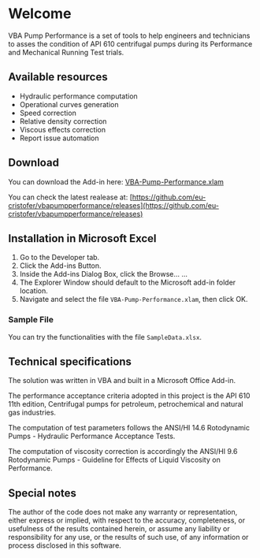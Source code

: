 # Welcome


VBA Pump Performance is a set of tools to help engineers and technicians to asses the condition of API 610 centrifugal pumps during its Performance and Mechanical Running Test trials.

## Available resources

- Hydraulic performance computation
- Operational curves generation
- Speed correction
- Relative density correction
- Viscous effects correction
- Report issue automation

## Download

You can download the Add-in here: [VBA-Pump-Performance.xlam](https://github.com/eu-cristofer/VBA_PumpPerformance/releases/download/v0.0a2/VBA-Pump-Performance.xlam)

You can check the latest realease at:
[https://github.com/eu-cristofer/vbapumpperformance/releases](https://github.com/eu-cristofer/vbapumpperformance/releases)

## Installation in Microsoft Excel

1. Go to the Developer tab.
2. Click the Add-ins Button.
3. Inside the Add-ins Dialog Box, click the Browse… ...
4. The Explorer Window should default to the Microsoft add-in folder location.
5. Navigate and select the file `VBA-Pump-Performance.xlam`, then click OK.

### Sample File

You can try the functionalities with the file `SampleData.xlsx`.

## Technical specifications

The solution was written in VBA and built in a Microsoft Office Add-in.

The performance acceptance criteria adopted in this project is the API 610 11th edition, Centrifugal pumps for petroleum, petrochemical and natural gas industries.

The computation of test parameters follows the ANSI/HI 14.6 Rotodynamic Pumps - Hydraulic Performance Acceptance Tests.

The computation of viscosity correction is accordingly the ANSI/HI 9.6 Rotodynamic Pumps -  Guideline for Effects of Liquid Viscosity on Performance.

## Special notes

The author of the code does not make any warranty or representation, either express or implied, with respect to the accuracy, completeness, or usefulness of the results contained herein, or assume any liability or responsibility for any use, or the results of such use, of any information or process disclosed in this software.

